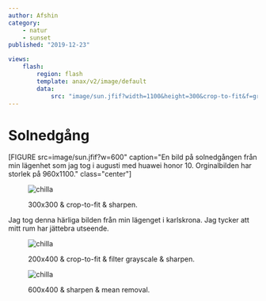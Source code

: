 ```yaml
---
author: Afshin
category:
    - natur
    - sunset
published: "2019-12-23"

views:
    flash:
        region: flash
        template: anax/v2/image/default
        data:
            src: "image/sun.jfif?width=1100&height=300&crop-to-fit&f=grayscale"
---
```

Solnedgång
==================================

[FIGURE src=image/sun.jfif?w=600" caption="En bild på solnedgången från min lägenhet som jag tog i augusti med huawei honor 10. Orginalbilden har storlek på 960x1100." class="center"]

<!--more-->
<figure class="figure right">
    <img src="image/sun.jfif?w=300&h=300&crop-to-fit&area=20,0,0,0&sharpen" alt="chilla">
    <figcaption>
        <p>300x300 & crop-to-fit & sharpen.</p>
    </figcaption>
</figure>

Jag tog denna härliga bilden från min lägenget i karlskrona. Jag tycker att mitt rum har jättebra utseende.

<figure class="figure left">
    <img src="image/sun.jfif?width=200&height=400&crop-to-fit&f=grayscale&sharpen" alt="chilla">
    <figcaption>
        <p>200x400 & crop-to-fit & filter grayscale & sharpen.</p>
    </figcaption>
</figure>


<figure class="figure center">
    <img src="image/sun.jfif?width=600&height=400&sharpen&f=mean_removal" alt="chilla">
    <figcaption>
        <p>600x400 & sharpen & mean removal.</p>
    </figcaption>
</figure>